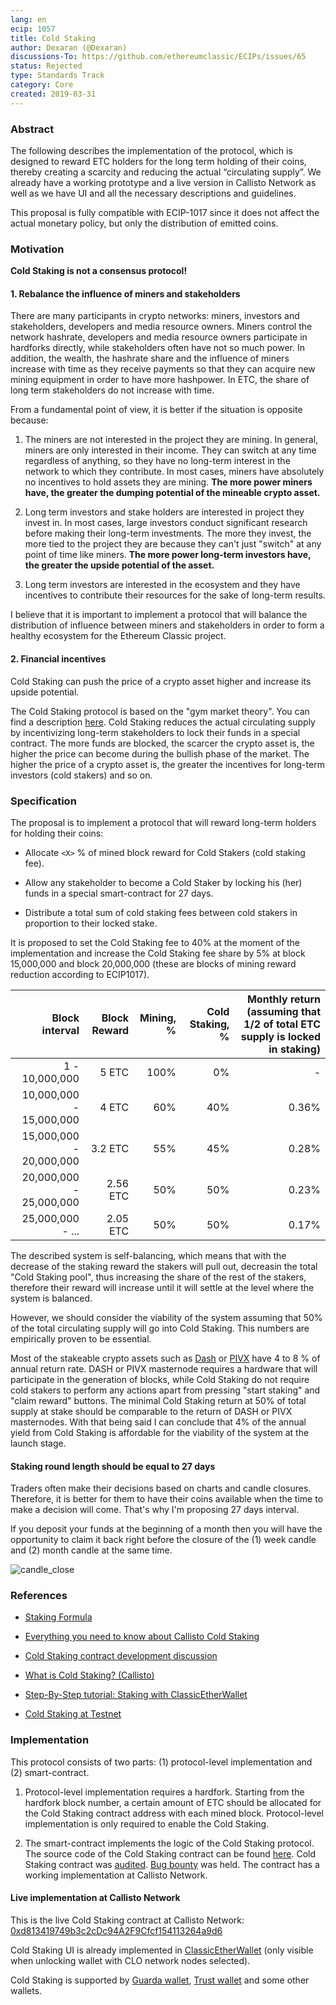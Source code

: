 ```yaml
---
lang: en
ecip: 1057
title: Cold Staking
author: Dexaran (@Dexaran)
discussions-To: https://github.com/ethereumclassic/ECIPs/issues/65
status: Rejected
type: Standards Track
category: Core
created: 2019-03-31
---
```


### Abstract

The following describes the implementation of the protocol, which is designed to reward ETC holders for the long term holding of their coins, thereby creating a scarcity and reducing the actual “circulating supply”. We already have a working prototype and a live version in Callisto Network as well as we have UI and all the necessary descriptions and guidelines.

This proposal is fully compatible with ECIP-1017 since it does not affect the actual monetary policy, but only the distribution of emitted coins. 

### Motivation

**Cold Staking is not a consensus protocol!**

#### 1. Rebalance the influence of miners and stakeholders

There are many participants in crypto networks: miners, investors and stakeholders, developers and media resource owners. Miners control the network hashrate, developers and media resource owners participate in hardforks directly, while stakeholders often have not so much power. In addition, the wealth, the hashrate share and the influence of miners increase with time as they receive payments so that they can acquire new mining equipment in order to have more hashpower. In ETC, the share of long term stakeholders do not increase with time.

From a fundamental point of view, it is better if the situation is opposite because:

1. The miners are not interested in the project they are mining. In general, miners are only interested in their income. They can switch at any time regardless of anything, so they have no long-term interest in the network to which they contribute. In most cases, miners have absolutely no incentives to hold assets they are mining. **The more power miners have, the greater the dumping potential of the mineable crypto asset.**

2. Long term investors and stake holders are interested in project they invest in. In most cases, large investors conduct significant research before making their long-term investments. The more they invest, the more tied to the project they are because they can't just "switch" at any point of time like miners. **The more power long-term investors have, the greater the upside potential of the asset.**

3. Long term investors are interested in the ecosystem and they have incentives to contribute their resources for the sake of long-term results.

I believe that it is important to implement a protocol that will balance the distribution of influence between miners and stakeholders in order to form a healthy ecosystem for the Ethereum Classic project.

#### 2. Financial incentives

Cold Staking can push the price of a crypto asset higher and increase its upside potential.

The Cold Staking protocol is based on the "gym market theory". You can find a description [here](https://docs.google.com/document/d/1LpRHzW7gGV1JfiXUQOmW-UEVF9TCNNWrYiItDuLgiGA/edit). Cold Staking reduces the actual circulating supply by incentivizing long-term stakeholders to lock their funds in a special contract. The more funds are blocked, the scarcer the crypto asset is, the higher the price can become during the bullish phase of the market. The higher the price of a crypto asset is, the greater the incentives for long-term investors (cold stakers) and so on.

### Specification

The proposal is to implement a protocol that will reward long-term holders for holding their coins:

- Allocate `<X>` % of mined block reward for Cold Stakers (cold staking fee).

- Allow any stakeholder to become a Cold Staker by locking his (her) funds in a special smart-contract for 27 days.

- Distribute a total sum of cold staking fees between cold stakers in proportion to their locked stake.

It is proposed to set the Cold Staking fee to 40% at the moment of the implementation and increase the Cold Staking fee share by 5% at block 15,000,000 and block 20,000,000 (these are blocks of mining reward reduction according to ECIP1017).

| Block interval | Block Reward | Mining, % | Cold Staking, % | Monthly return (assuming that 1/2 of total ETC supply is locked in staking) |
| ---: | ---: | ---: | ---: | ---: |
| 1 - 10,000,000 | 5 ETC | 100% | 0% | - |
| 10,000,000 - 15,000,000 | 4 ETC | 60% | 40% | 0.36% |
| 15,000,000 - 20,000,000 | 3.2 ETC | 55% | 45% | 0.28% |
| 20,000,000 - 25,000,000 | 2.56 ETC | 50% | 50% | 0.23% |
| 25,000,000 - ... | 2.05 ETC | 50% | 50% | 0.17% |

The described system is self-balancing, which means that with the decrease of the staking reward the stakers will pull out, decreasin the total "Cold Staking pool", thus increasing the share of the rest of the stakers, therefore their reward will increase until it will settle at the level where the system is balanced.

However, we should consider the viability of the system assuming that 50% of the total circulating supply will go into Cold Staking. This numbers are empirically proven to be essential.

Most of the stakeable crypto assets such as [Dash](https://stakingrewards.com/asset/dash) or [PIVX](https://stakingrewards.com/asset/pivx) have 4 to 8 % of annual return rate. DASH or PIVX masternode requires a hardware that will participate in the generation of blocks, while Cold Staking do not require cold stakers to perform any actions apart from pressing "start staking" and "claim reward" buttons. The minimal Cold Staking return at 50% of total supply at stake should be comparable to the return of DASH or PIVX masternodes. With that being said I can conclude that 4% of the annual yield from Cold Staking is affordable for the viability of the system at the launch stage.

#### Staking round length should be equal to 27 days

Traders often make their decisions based on charts and candle closures. Therefore, it is better for them to have their coins available when the time to make a decision will come. That's why I'm proposing 27 days interval. 

If you deposit your funds at the beginning of a month then you will have the opportunity to claim it back right before the closure of the (1) week candle and (2) month candle at the same time.

![candle_close](https://user-images.githubusercontent.com/26142412/46502950-7ae0a080-c83a-11e8-8d21-60f9e9a95391.png)

### References

- [Staking Formula](https://docs.google.com/document/d/1uckDVbgAj6N6Nx6Sm8-CnL_kRJTT8MZRQfVEkT01ltM/edit)

- [Everything you need to know about Callisto Cold Staking](https://www.reddit.com/r/CallistoCrypto/comments/9qe5bm/everything_you_need_to_know_about_cold_staking/)

- [Cold Staking contract development discussion](https://github.com/EthereumCommonwealth/Roadmap/issues/51)

- [What is Cold Staking? (Callisto)](https://callisto.network/cold-staking/)

- [Step-By-Step tutorial: Staking with ClassicEtherWallet](https://callisto.network/ru/blog/post/cold-staking-a-step-by-step-tutorial/)

- [Cold Staking at Testnet](https://callisto.network/blog/post/callisto-cold-staking-testnet-implementation)

### Implementation

This protocol consists of two parts: (1) protocol-level implementation and (2) smart-contract.

1. Protocol-level implementation requires a hardfork. Starting from the hardfork block number, a certain amount of ETC should be allocated for the Cold Staking contract address with each mined block. Protocol-level implementation is only required to enable the Cold Staking.

2. The smart-contract implements the logic of the Cold Staking protocol. The source code of the Cold Staking contract can be found [here](https://github.com/EthereumCommonwealth/Cold-staking). Cold Staking contract was [audited](https://github.com/EthereumCommonwealth/Auditing/issues/77). [Bug bounty](https://github.com/EthereumCommonwealth/Roadmap/issues/52) was held. The contract has a working implementation at Callisto Network.

#### Live implementation at Callisto Network

This is the live Cold Staking contract at Callisto Network: [0xd813419749b3c2cDc94A2F9Cfcf154113264a9d6](https://explorer2.callisto.network/addr/0xd813419749b3c2cDc94A2F9Cfcf154113264a9d6)

Cold Staking UI is already implemented in [ClassicEtherWallet](http://classicetherwallet.com) (only visible when unlocking wallet with CLO network nodes selected).

Cold Staking is supported by [Guarda wallet](https://www.reddit.com/r/CallistoCrypto/comments/9z2tmt/callisto_cold_staking_is_now_active_on_guarda/), [Trust wallet](https://trustwallet.com/assets/callisto) and some other wallets.
